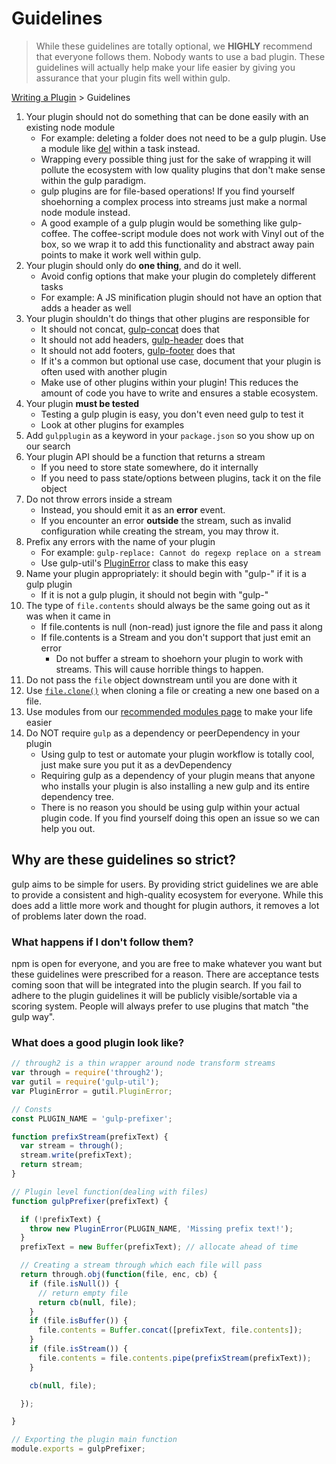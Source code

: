# Guidelines

> While these guidelines are totally optional, we **HIGHLY** recommend that everyone follows them. Nobody wants to use a bad plugin. These guidelines will actually help make your life easier by giving you assurance that your plugin fits well within gulp.

[Writing a Plugin](README.md) > Guidelines

1. Your plugin should not do something that can be done easily with an existing node module
   - For example: deleting a folder does not need to be a gulp plugin. Use a module like [del](https://github.com/sindresorhus/del) within a task instead.
   - Wrapping every possible thing just for the sake of wrapping it will pollute the ecosystem with low quality plugins that don't make sense within the gulp paradigm.
   - gulp plugins are for file-based operations! If you find yourself shoehorning a complex process into streams just make a normal node module instead.
   - A good example of a gulp plugin would be something like gulp-coffee. The coffee-script module does not work with Vinyl out of the box, so we wrap it to add this functionality and abstract away pain points to make it work well within gulp.
1. Your plugin should only do **one thing**, and do it well.
   - Avoid config options that make your plugin do completely different tasks
   - For example: A JS minification plugin should not have an option that adds a header as well
1. Your plugin shouldn't do things that other plugins are responsible for
   - It should not concat, [gulp-concat](https://github.com/contra/gulp-concat) does that
   - It should not add headers, [gulp-header](https://www.npmjs.com/package/gulp-header) does that
   - It should not add footers, [gulp-footer](https://www.npmjs.com/package/gulp-footer) does that
   - If it's a common but optional use case, document that your plugin is often used with another plugin
   - Make use of other plugins within your plugin! This reduces the amount of code you have to write and ensures a stable ecosystem.
1. Your plugin **must be tested**
   - Testing a gulp plugin is easy, you don't even need gulp to test it
   - Look at other plugins for examples
1. Add `gulpplugin` as a keyword in your `package.json` so you show up on our search
1. Your plugin API should be a function that returns a stream
   - If you need to store state somewhere, do it internally
   - If you need to pass state/options between plugins, tack it on the file object
1. Do not throw errors inside a stream
   - Instead, you should emit it as an **error** event.
   - If you encounter an error **outside** the stream, such as invalid configuration while creating the stream, you may throw it.
1. Prefix any errors with the name of your plugin
   - For example: `gulp-replace: Cannot do regexp replace on a stream`
   - Use gulp-util's [PluginError](https://github.com/gulpjs/gulp-util#new-pluginerrorpluginname-message-options) class to make this easy
1. Name your plugin appropriately: it should begin with "gulp-" if it is a gulp plugin
   - If it is not a gulp plugin, it should not begin with "gulp-"
1. The type of `file.contents` should always be the same going out as it was when it came in
   - If file.contents is null (non-read) just ignore the file and pass it along
   - If file.contents is a Stream and you don't support that just emit an error
     - Do not buffer a stream to shoehorn your plugin to work with streams. This will cause horrible things to happen.
1. Do not pass the `file` object downstream until you are done with it
1. Use [`file.clone()`](https://github.com/gulpjs/vinyl#clone) when cloning a file or creating a new one based on a file.
1. Use modules from our [recommended modules page](recommended-modules.md) to make your life easier
1. Do NOT require `gulp` as a dependency or peerDependency in your plugin
   - Using gulp to test or automate your plugin workflow is totally cool, just make sure you put it as a devDependency
   - Requiring gulp as a dependency of your plugin means that anyone who installs your plugin is also installing a new gulp and its entire dependency tree.
   - There is no reason you should be using gulp within your actual plugin code. If you find yourself doing this open an issue so we can help you out.

## Why are these guidelines so strict?

gulp aims to be simple for users. By providing strict guidelines we are able to provide a consistent and high-quality ecosystem for everyone. While this does add a little more work and thought for plugin authors, it removes a lot of problems later down the road.

### What happens if I don't follow them?

npm is open for everyone, and you are free to make whatever you want but these guidelines were prescribed for a reason. There are acceptance tests coming soon that will be integrated into the plugin search. If you fail to adhere to the plugin guidelines it will be publicly visible/sortable via a scoring system. People will always prefer to use plugins that match "the gulp way".

### What does a good plugin look like?

```js
// through2 is a thin wrapper around node transform streams
var through = require('through2');
var gutil = require('gulp-util');
var PluginError = gutil.PluginError;

// Consts
const PLUGIN_NAME = 'gulp-prefixer';

function prefixStream(prefixText) {
  var stream = through();
  stream.write(prefixText);
  return stream;
}

// Plugin level function(dealing with files)
function gulpPrefixer(prefixText) {

  if (!prefixText) {
    throw new PluginError(PLUGIN_NAME, 'Missing prefix text!');
  }
  prefixText = new Buffer(prefixText); // allocate ahead of time

  // Creating a stream through which each file will pass
  return through.obj(function(file, enc, cb) {
    if (file.isNull()) {
      // return empty file
      return cb(null, file);
    }
    if (file.isBuffer()) {
      file.contents = Buffer.concat([prefixText, file.contents]);
    }
    if (file.isStream()) {
      file.contents = file.contents.pipe(prefixStream(prefixText));
    }

    cb(null, file);

  });

}

// Exporting the plugin main function
module.exports = gulpPrefixer;
```
